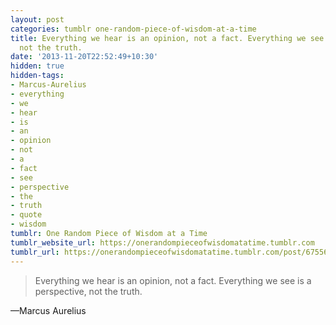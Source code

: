 ```yaml
---
layout: post
categories: tumblr one-random-piece-of-wisdom-at-a-time
title: Everything we hear is an opinion, not a fact. Everything we see is a perspective,
  not the truth.
date: '2013-11-20T22:52:49+10:30'
hidden: true
hidden-tags:
- Marcus-Aurelius
- everything
- we
- hear
- is
- an
- opinion
- not
- a
- fact
- see
- perspective
- the
- truth
- quote
- wisdom
tumblr: One Random Piece of Wisdom at a Time
tumblr_website_url: https://onerandompieceofwisdomatatime.tumblr.com
tumblr_url: https://onerandompieceofwisdomatatime.tumblr.com/post/67556277022/everything-we-hear-is-an-opinion-not-a-fact
---
```

> Everything we hear is an opinion, not a fact. Everything we see is a perspective, not the truth.

—Marcus Aurelius
